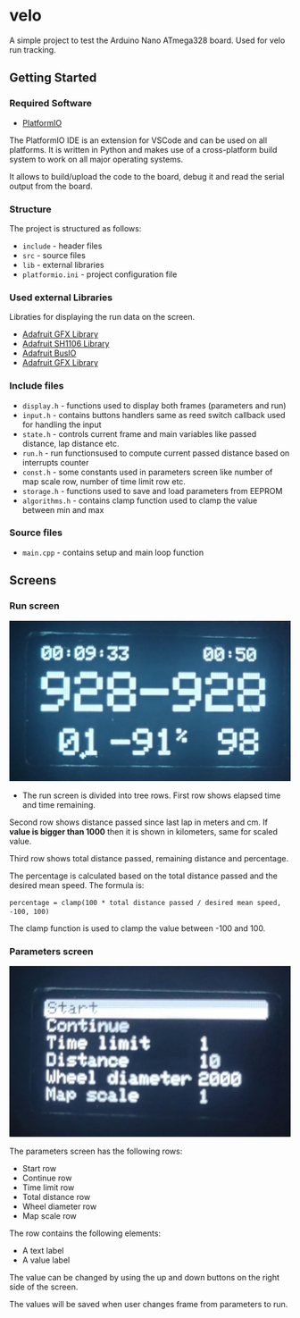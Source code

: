 # velo

A simple project to test the Arduino Nano ATmega328 board. Used for velo run tracking.

## Getting Started

### Required Software

* [PlatformIO](https://platformio.org/platformio-ide)

The PlatformIO IDE is an extension for VSCode and can be used on all platforms. It is written in Python and makes use of a cross-platform build system to work on all major operating systems.

It allows to build/upload the code to the board, debug it and read the serial output from the board.

### Structure

The project is structured as follows:

* `include` - header files
* `src` - source files
* `lib` - external libraries
* `platformio.ini` - project configuration file

### Used external Libraries
Libraties for displaying the run data on the screen.

* [Adafruit GFX Library](https://github.com/adafruit/Adafruit-GFX-Library)
* [Adafruit SH1106 Library](https://github.com/adafruit/Adafruit_SH1106)
* [Adafruit BusIO](https://github.com/adafruit/Adafruit_BusIO)
* [Adafruit GFX Library](https://github.com/adafruit/Adafruit-GFX-Library)

### Include files

* `display.h` - functions used to display both frames (parameters and run)
* `input.h` - contains buttons handlers same as reed switch callback used for handling the input
* `state.h` - controls current frame and main variables like passed distance, lap distance etc.
* `run.h` - run functionsused to compute current passed distance based on interrupts counter
* `const.h` - some constants used in parameters screen like number of map scale row, number of time limit row etc.
* `storage.h` - functions used to save and load parameters from EEPROM
* `algorithms.h` - contains clamp function used to clamp the value between min and max

### Source files
* `main.cpp` - contains setup and main loop function

## Screens

### Run screen

![run screen](images/run_screen.png)

* The run screen is divided into tree rows.
First row shows elapsed time and time remaining.

Second row shows distance passed since last lap in meters and cm. If **value is bigger than 1000** then it is shown in kilometers, same for scaled value.

Third row shows total distance passed, remaining distance and percentage.

The percentage is calculated based on the total distance passed and the desired mean speed.
The formula is:

```
percentage = clamp(100 * total distance passed / desired mean speed, -100, 100)
```

The clamp function is used to clamp the value between -100 and 100.


### Parameters screen

![parameters screen](images/parameters_screen.png)

The parameters screen has the following rows:

* Start row
* Continue row
* Time limit row
* Total distance row
* Wheel diameter row
* Map scale row

The row contains the following elements:

* A text label
* A value label

The value can be changed by using the up and down buttons on the right side of the screen.

The values will be saved when user changes frame from parameters to run.

